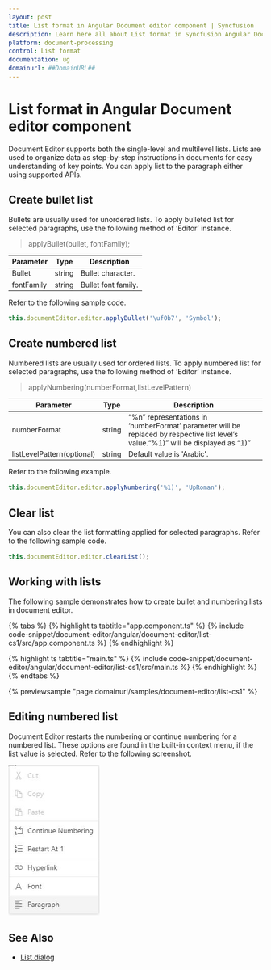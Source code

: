 ```yaml
---
layout: post
title: List format in Angular Document editor component | Syncfusion
description: Learn here all about List format in Syncfusion Angular Document editor component of Syncfusion Essential JS 2 and more.
platform: document-processing
control: List format 
documentation: ug
domainurl: ##DomainURL##
---
```


# List format in Angular Document editor component

Document Editor supports both the single-level and multilevel lists. Lists are used to organize data as step-by-step instructions in documents for easy understanding of key points. You can apply list to the paragraph either using supported APIs.

## Create bullet list

Bullets are usually used for unordered lists. To apply bulleted list for selected paragraphs, use the following method of ‘Editor’ instance.

> applyBullet(bullet, fontFamily);

|Parameter|Type|Description|
|---------|----|-----------|
|Bullet|string|Bullet character.|
|fontFamily|string|Bullet font family.|

Refer to the following sample code.

```typescript
this.documentEditor.editor.applyBullet('\uf0b7', 'Symbol');
```

## Create numbered list

Numbered lists are usually used for ordered lists. To apply numbered list for selected paragraphs, use the following method of ‘Editor’ instance.

> applyNumbering(numberFormat,listLevelPattern)

|Parameter|Type|Description|
|---------|----|-----------|
|numberFormat|string|“%n” representations in ‘numberFormat’ parameter will be replaced by respective list level’s value.“%1)” will be displayed as “1)”|
|listLevelPattern(optional)|string|Default value is 'Arabic'.|

Refer to the following example.

```typescript
this.documentEditor.editor.applyNumbering('%1)', 'UpRoman');
```

## Clear list

You can also clear the list formatting applied for selected paragraphs. Refer to the following sample code.

```typescript
this.documentEditor.editor.clearList();
```

## Working with lists

The following sample demonstrates how to create bullet and numbering lists in document editor.

{% tabs %}
{% highlight ts tabtitle="app.component.ts" %}
{% include code-snippet/document-editor/angular/document-editor/list-cs1/src/app.component.ts %}
{% endhighlight %}

{% highlight ts tabtitle="main.ts" %}
{% include code-snippet/document-editor/angular/document-editor/list-cs1/src/main.ts %}
{% endhighlight %}
{% endtabs %}
  
{% previewsample "page.domainurl/samples/document-editor/list-cs1" %}

## Editing numbered list

Document Editor restarts the numbering or continue numbering for a numbered list. These options are found in the built-in context menu, if the list value is selected. Refer to the following screenshot.

![Image](images/list.png)

## See Also

* [List dialog](./dialog#list-dialog)
